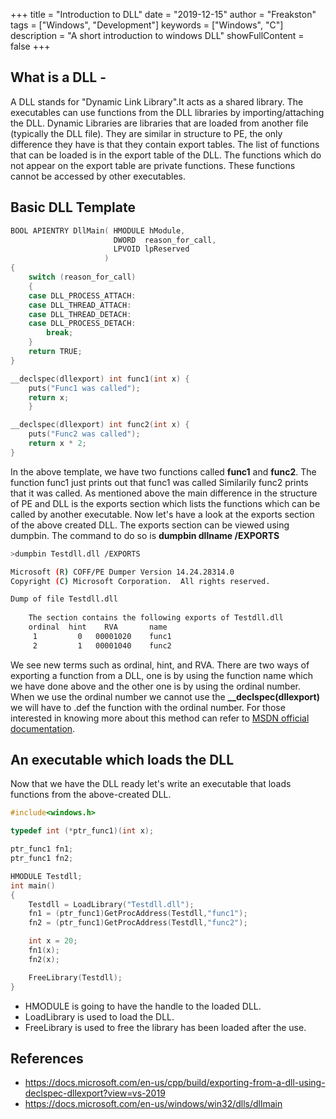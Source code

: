 +++
title = "Introduction to DLL"
date = "2019-12-15"
author = "Freakston"
tags = ["Windows", "Development"]
keywords = ["Windows", "C"]
description = "A short introduction to windows DLL"
showFullContent = false
+++

## What is a DLL -

A DLL stands for "Dynamic Link Library".It acts as a shared library. The executables can use functions from the DLL libraries by importing/attaching the DLL. Dynamic Libraries are libraries that are loaded from another file (typically the DLL file). They are similar in structure to PE, the only difference they have is that they contain export tables. The list of functions that can be loaded is in the export table of the DLL. The functions which do not appear on the export table are private functions. These functions cannot be accessed by other executables.

## Basic DLL Template 
```c
BOOL APIENTRY DllMain( HMODULE hModule,
                       DWORD  reason_for_call,
                       LPVOID lpReserved
                     )
{
    switch (reason_for_call)
    {
    case DLL_PROCESS_ATTACH:
    case DLL_THREAD_ATTACH:
    case DLL_THREAD_DETACH:
    case DLL_PROCESS_DETACH:
        break;
    }
    return TRUE;
}

__declspec(dllexport) int func1(int x) {
    puts("Func1 was called");
    return x;
    }

__declspec(dllexport) int func2(int x) {
    puts("Func2 was called");
    return x * 2;
}
```

In the above template, we have two functions called **func1** and **func2**. The function func1 just prints out that func1 was called Similarily func2 prints that it was called. As mentioned above the main difference in the structure of PE and DLL is the exports section which lists the functions which can be called by another executable. Now let's have a look at the exports section of the above created DLL. The exports section can be viewed using dumpbin. The command to do so is **dumpbin dllname /EXPORTS**

```bash
>dumpbin Testdll.dll /EXPORTS

Microsoft (R) COFF/PE Dumper Version 14.24.28314.0
Copyright (C) Microsoft Corporation.  All rights reserved.

Dump of file Testdll.dll
    
    The section contains the following exports of Testdll.dll
    ordinal  hint    RVA       name
     1         0   00001020    func1
     2         1   00001040    func2
```
We see new terms such as ordinal, hint, and RVA. There are two ways of exporting a function from a DLL, one is by using the function name which we have done above and the other one is by using the ordinal number. When we use the ordinal number we cannot use the **__declspec(dllexport)** we will have to .def the function with the ordinal number. For those interested in knowing more about this method can refer to [MSDN official documentation](https://docs.microsoft.com/en-us/cpp/build/exporting-from-a-dll-using-def-files?view=vs-2019).

## An executable which loads the DLL

Now that we have the DLL ready let's write an executable that loads functions from the above-created DLL.

```c
#include<windows.h>

typedef int (*ptr_func1)(int x);

ptr_func1 fn1;
ptr_func1 fn2;

HMODULE Testdll;
int main()
{
    Testdll = LoadLibrary("Testdll.dll");
    fn1 = (ptr_func1)GetProcAddress(Testdll,"func1");
    fn2 = (ptr_func1)GetProcAddress(Testdll,"func2");

    int x = 20;
    fn1(x);
    fn2(x);

    FreeLibrary(Testdll);
}
```

- HMODULE is going to have the handle to the loaded DLL.
- LoadLibrary is used to load the DLL.
- FreeLibrary is used to free the library has been loaded after the use.

## References 
- https://docs.microsoft.com/en-us/cpp/build/exporting-from-a-dll-using-declspec-dllexport?view=vs-2019
- https://docs.microsoft.com/en-us/windows/win32/dlls/dllmain